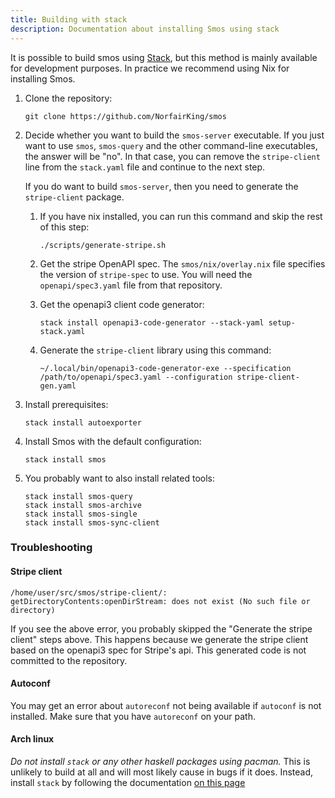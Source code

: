 ```yaml
---
title: Building with stack
description: Documentation about installing Smos using stack
---
```


It is possible to build smos using [Stack](https://haskellstack.org), but this method is mainly available for development purposes.
In practice we recommend using Nix for installing Smos.


1. Clone the repository:

   ```
   git clone https://github.com/NorfairKing/smos
   ```

1. Decide whether you want to build the `smos-server` executable.
   If you just want to use `smos`, `smos-query` and the other command-line executables, the answer will be "no".
   In that case, you can remove the `stripe-client` line from the `stack.yaml` file and continue to the next step.

   If you do want to build `smos-server`, then you need to generate the `stripe-client` package.

   1. If you have nix installed, you can run this command and skip the rest of this step:

      ```
      ./scripts/generate-stripe.sh
      ```

   1. Get the stripe OpenAPI spec.
      The `smos/nix/overlay.nix` file specifies the version of `stripe-spec` to use.
      You will need the `openapi/spec3.yaml` file from that repository.

   1. Get the openapi3 client code generator:

      ```
      stack install openapi3-code-generator --stack-yaml setup-stack.yaml
      ```

   1. Generate the `stripe-client` library using this command:

      ```
      ~/.local/bin/openapi3-code-generator-exe --specification /path/to/openapi/spec3.yaml --configuration stripe-client-gen.yaml
      ```


1. Install prerequisites:

   ```
   stack install autoexporter
   ```

1. Install Smos with the default configuration:

   ```
   stack install smos
   ```

1. You probably want to also install related tools:

   ```
   stack install smos-query
   stack install smos-archive
   stack install smos-single
   stack install smos-sync-client
   ```

### Troubleshooting

#### Stripe client

```
/home/user/src/smos/stripe-client/: getDirectoryContents:openDirStream: does not exist (No such file or directory)
```

If you see the above error, you probably skipped the "Generate the stripe client" steps above.
This happens because we generate the stripe client based on the openapi3 spec for Stripe's api.
This generated code is not committed to the repository.

#### Autoconf

You may get an error about `autoreconf` not being available if `autoconf` is not installed.
Make sure that you have `autoreconf` on your path.

#### Arch linux

*Do not install `stack` or any other haskell packages using pacman.*
This is unlikely to build at all and will most likely cause in bugs if it does.
Instead, install `stack` by following the documentation [on this page](https://docs.haskellstack.org/en/stable/README/#how-to-install)
